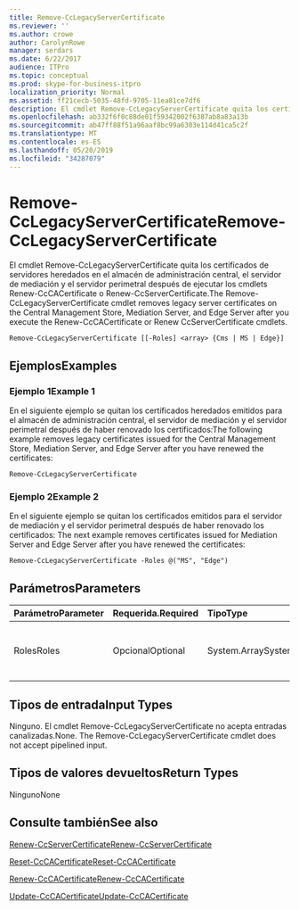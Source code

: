```yaml
---
title: Remove-CcLegacyServerCertificate
ms.reviewer: ''
ms.author: crowe
author: CarolynRowe
manager: serdars
ms.date: 6/22/2017
audience: ITPro
ms.topic: conceptual
ms.prod: skype-for-business-itpro
localization_priority: Normal
ms.assetid: ff21cecb-5035-48fd-9705-11ea81ce7df6
description: El cmdlet Remove-CcLegacyServerCertificate quita los certificados de servidores heredados en el almacén de administración central, el servidor de mediación y el servidor perimetral después de ejecutar los cmdlets Renew-CcCACertificate o Renew-CcServerCertificate.
ms.openlocfilehash: ab332f6f0c88de01f59342002f6387ab8a83a13b
ms.sourcegitcommit: ab47ff88f51a96aaf8bc99a6303e114d41ca5c2f
ms.translationtype: MT
ms.contentlocale: es-ES
ms.lasthandoff: 05/20/2019
ms.locfileid: "34287079"
---
```

# <a name="remove-cclegacyservercertificate"></a><span data-ttu-id="ed6d7-103">Remove-CcLegacyServerCertificate</span><span class="sxs-lookup"><span data-stu-id="ed6d7-103">Remove-CcLegacyServerCertificate</span></span>
 
<span data-ttu-id="ed6d7-104">El cmdlet Remove-CcLegacyServerCertificate quita los certificados de servidores heredados en el almacén de administración central, el servidor de mediación y el servidor perimetral después de ejecutar los cmdlets Renew-CcCACertificate o Renew-CcServerCertificate.</span><span class="sxs-lookup"><span data-stu-id="ed6d7-104">The Remove-CcLegacyServerCertificate cmdlet removes legacy server certificates on the Central Management Store, Mediation Server, and Edge Server after you execute the Renew-CcCACertificate or Renew CcServerCertificate cmdlets.</span></span>
  
```
Remove-CcLegacyServerCertificate [[-Roles] <array> {Cms | MS | Edge}] 
```

## <a name="examples"></a><span data-ttu-id="ed6d7-105">Ejemplos</span><span class="sxs-lookup"><span data-stu-id="ed6d7-105">Examples</span></span>
<span data-ttu-id="ed6d7-106"><a name="Examples"> </a></span><span class="sxs-lookup"><span data-stu-id="ed6d7-106"></span></span>

### <a name="example-1"></a><span data-ttu-id="ed6d7-107">Ejemplo 1</span><span class="sxs-lookup"><span data-stu-id="ed6d7-107">Example 1</span></span>

<span data-ttu-id="ed6d7-108">En el siguiente ejemplo se quitan los certificados heredados emitidos para el almacén de administración central, el servidor de mediación y el servidor perimetral después de haber renovado los certificados:</span><span class="sxs-lookup"><span data-stu-id="ed6d7-108">The following example removes legacy certificates issued for the Central Management Store, Mediation Server, and Edge Server after you have renewed the certificates:</span></span>
  
```
Remove-CcLegacyServerCertificate
```

### <a name="example-2"></a><span data-ttu-id="ed6d7-109">Ejemplo 2</span><span class="sxs-lookup"><span data-stu-id="ed6d7-109">Example 2</span></span>

<span data-ttu-id="ed6d7-110">En el siguiente ejemplo se quitan los certificados emitidos para el servidor de mediación y el servidor perimetral después de haber renovado los certificados: </span><span class="sxs-lookup"><span data-stu-id="ed6d7-110">The next example removes certificates issued for Mediation Server and Edge Server after you have renewed the certificates:</span></span> 
  
```
Remove-CcLegacyServerCertificate -Roles @("MS", "Edge") 
```

## <a name="parameters"></a><span data-ttu-id="ed6d7-111">Parámetros</span><span class="sxs-lookup"><span data-stu-id="ed6d7-111">Parameters</span></span>
<span data-ttu-id="ed6d7-112"><a name="Examples"> </a></span><span class="sxs-lookup"><span data-stu-id="ed6d7-112"></span></span>

|<span data-ttu-id="ed6d7-113">**Parámetro**</span><span class="sxs-lookup"><span data-stu-id="ed6d7-113">**Parameter**</span></span>|<span data-ttu-id="ed6d7-114">**Requerida.**</span><span class="sxs-lookup"><span data-stu-id="ed6d7-114">**Required**</span></span>|<span data-ttu-id="ed6d7-115">**Tipo**</span><span class="sxs-lookup"><span data-stu-id="ed6d7-115">**Type**</span></span>|<span data-ttu-id="ed6d7-116">**Descripción**</span><span class="sxs-lookup"><span data-stu-id="ed6d7-116">**Description**</span></span>|
|:-----|:-----|:-----|:-----|
| <span data-ttu-id="ed6d7-117">Roles</span><span class="sxs-lookup"><span data-stu-id="ed6d7-117">Roles</span></span> <br/> |<span data-ttu-id="ed6d7-118">Opcional</span><span class="sxs-lookup"><span data-stu-id="ed6d7-118">Optional</span></span>  <br/> |<span data-ttu-id="ed6d7-119">System.Array</span><span class="sxs-lookup"><span data-stu-id="ed6d7-119">System.Array</span></span>  <br/> | <span data-ttu-id="ed6d7-120">Matriz de roles de servidor de Cloud Connector.</span><span class="sxs-lookup"><span data-stu-id="ed6d7-120">Array of Cloud Connector server roles.</span></span> <br/> |
   
## <a name="input-types"></a><span data-ttu-id="ed6d7-121">Tipos de entrada</span><span class="sxs-lookup"><span data-stu-id="ed6d7-121">Input Types</span></span>
<span data-ttu-id="ed6d7-122"><a name="InputTypes"> </a></span><span class="sxs-lookup"><span data-stu-id="ed6d7-122"></span></span>

<span data-ttu-id="ed6d7-p101">Ninguno. El cmdlet Remove-CcLegacyServerCertificate no acepta entradas canalizadas.</span><span class="sxs-lookup"><span data-stu-id="ed6d7-p101">None. The Remove-CcLegacyServerCertificate cmdlet does not accept pipelined input.</span></span>
  
## <a name="return-types"></a><span data-ttu-id="ed6d7-125">Tipos de valores devueltos</span><span class="sxs-lookup"><span data-stu-id="ed6d7-125">Return Types</span></span>
<span data-ttu-id="ed6d7-126"><a name="ReturnTypes"> </a></span><span class="sxs-lookup"><span data-stu-id="ed6d7-126"></span></span>

<span data-ttu-id="ed6d7-127">Ninguno</span><span class="sxs-lookup"><span data-stu-id="ed6d7-127">None</span></span>
  
## <a name="see-also"></a><span data-ttu-id="ed6d7-128">Consulte también</span><span class="sxs-lookup"><span data-stu-id="ed6d7-128">See also</span></span>
<span data-ttu-id="ed6d7-129"><a name="ReturnTypes"> </a></span><span class="sxs-lookup"><span data-stu-id="ed6d7-129"></span></span>

[<span data-ttu-id="ed6d7-130">Renew-CcServerCertificate</span><span class="sxs-lookup"><span data-stu-id="ed6d7-130">Renew-CcServerCertificate</span></span>](renew-ccservercertificate.md)
  
[<span data-ttu-id="ed6d7-131">Reset-CcCACertificate</span><span class="sxs-lookup"><span data-stu-id="ed6d7-131">Reset-CcCACertificate</span></span>](reset-cccacertificate.md)
  
[<span data-ttu-id="ed6d7-132">Renew-CcCACertificate</span><span class="sxs-lookup"><span data-stu-id="ed6d7-132">Renew-CcCACertificate</span></span>](renew-cccacertificate.md)
  
[<span data-ttu-id="ed6d7-133">Update-CcCACertificate</span><span class="sxs-lookup"><span data-stu-id="ed6d7-133">Update-CcCACertificate</span></span>](update-cccacertificate.md)
  


